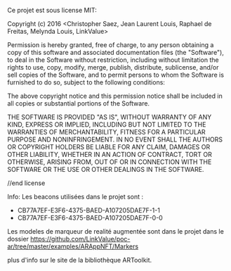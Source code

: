 Ce projet est sous license MIT:

Copyright (c) 2016 <Christopher Saez, Jean Laurent Louis, Raphael de Freitas, Melynda Louis, LinkValue>

Permission is hereby granted, free of charge, to any person obtaining a copy of this software and associated documentation files (the "Software"), to deal in the Software without restriction, including without limitation the rights to use, copy, modify, merge, publish, distribute, sublicense, and/or sell copies of the Software, and to permit persons to whom the Software is furnished to do so, subject to the following conditions:

The above copyright notice and this permission notice shall be included in all copies or substantial portions of the Software.

THE SOFTWARE IS PROVIDED "AS IS", WITHOUT WARRANTY OF ANY KIND, EXPRESS OR IMPLIED, INCLUDING BUT NOT LIMITED TO THE WARRANTIES OF MERCHANTABILITY, FITNESS FOR A PARTICULAR PURPOSE AND NONINFRINGEMENT. IN NO EVENT SHALL THE AUTHORS OR COPYRIGHT HOLDERS BE LIABLE FOR ANY CLAIM, DAMAGES OR OTHER LIABILITY, WHETHER IN AN ACTION OF CONTRACT, TORT OR OTHERWISE, ARISING FROM, OUT OF OR IN CONNECTION WITH THE SOFTWARE OR THE USE OR OTHER DEALINGS IN THE SOFTWARE.

//end license

Info:
Les beacons utilisées dans le projet sont : 
- CB77A7EF-E3F6-4375-BAED-A107205DAE7F-1-1
- CB77A7EF-E3F6-4375-BAED-A107205DAE7F-0-0

Les modeles de marqueur de realité augmentée sont dans le projet dans le dossier https://github.com/LinkValue/poc-ar/tree/master/examples/ARAppNFT/Markers

plus d'info sur le site de la bibliothèque ARToolkit.


